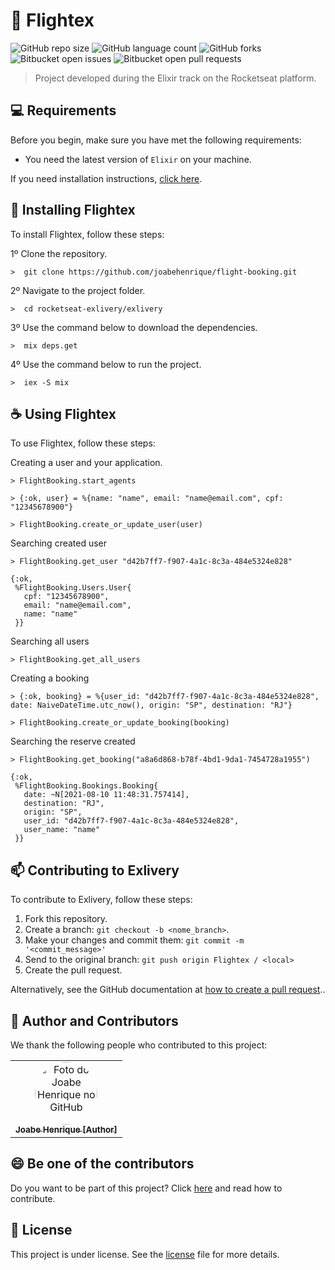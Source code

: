 # 🚀 Flightex

![GitHub repo size](https://img.shields.io/github/repo-size/joabehenrique/flight-booking?style=flat)
![GitHub language count](https://img.shields.io/github/languages/count/joabehenrique/flight-booking?style=flat)
![GitHub forks](https://img.shields.io/github/forks/joabehenrique/flight-booking?style=flat)
![Bitbucket open issues](https://img.shields.io/bitbucket/issues/joabehenrique/flight-booking?style=flat)
![Bitbucket open pull requests](https://img.shields.io/bitbucket/pr-raw/joabehenrique/flight-booking?style=flat)

> Project developed during the Elixir track on the Rocketseat platform.

## 💻 Requirements

Before you begin, make sure you have met the following requirements:

- You need the latest version of `Elixir` on your machine.

If you need installation instructions, [click here](https://elixir-lang.org/install.html).

## 🚀 Installing Flightex

To install Flightex, follow these steps:

1º Clone the repository.

```
>  git clone https://github.com/joabehenrique/flight-booking.git
```
2º Navigate to the project folder.
```
>  cd rocketseat-exlivery/exlivery
```
3º Use the command below to download the dependencies.
```
>  mix deps.get
```
4º Use the command below to run the project.
```
>  iex -S mix
```
## ☕ Using Flightex

To use Flightex, follow these steps:

Creating a user and your application. 
```
> FlightBooking.start_agents
```
```
> {:ok, user} = %{name: "name", email: "name@email.com", cpf: "12345678900"}

> FlightBooking.create_or_update_user(user)
```
Searching created user
```
> FlightBooking.get_user "d42b7ff7-f907-4a1c-8c3a-484e5324e828"

{:ok,
 %FlightBooking.Users.User{
   cpf: "12345678900",
   email: "name@email.com",
   name: "name"
 }}
```
Searching all users 
```
> FlightBooking.get_all_users
```
Creating a booking
```
> {:ok, booking} = %{user_id: "d42b7ff7-f907-4a1c-8c3a-484e5324e828", date: NaiveDateTime.utc_now(), origin: "SP", destination: "RJ"}

> FlightBooking.create_or_update_booking(booking)
```
Searching the reserve created
```
> FlightBooking.get_booking("a8a6d868-b78f-4bd1-9da1-7454728a1955")

{:ok,
 %FlightBooking.Bookings.Booking{
   date: ~N[2021-08-10 11:48:31.757414],
   destination: "RJ",
   origin: "SP",
   user_id: "d42b7ff7-f907-4a1c-8c3a-484e5324e828",
   user_name: "name"
 }}

```

## 📫 Contributing to Exlivery

To contribute to Exlivery, follow these steps:

1. Fork this repository.
2. Create a branch: `git checkout -b <nome_branch>`.
3. Make your changes and commit them: `git commit -m '<commit_message>'`
4. Send to the original branch: `git push origin Flightex / <local>`
5. Create the pull request.

Alternatively, see the GitHub documentation at [how to create a pull request](https://help.github.com/en/github/collaborating-with-issues-and-pull-requests/creating-a-pull-request)..

## 🤝 Author and Contributors

We thank the following people who contributed to this project:

<table>
  <tr>
    <td align="center">
      <a href="https://github.com/joabehenrique">
        <img src="https://avatars3.githubusercontent.com/u/64988299" width="100px" style="border-radius: 90px" alt="Foto do Joabe Henrique no GitHub"/><br>
        <sub>
          <b>Joabe Henrique [Author]</b>
        </sub>
      </a>
    </td>
  </tr>
</table>

## 😄 Be one of the contributors<br>

Do you want to be part of this project? Click [here](https://github.com/joabehenrique/flight-booking/blob/master/CONTRIBUTING.md) and read how to contribute.

## 📝 License

This project is under license. See the [license](https://github.com/joabehenrique/flight-booking/blob/master/LICENSE.md) file for more details.